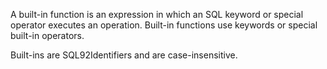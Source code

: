 A built-in function is an expression in which an SQL keyword or special operator executes an operation. Built-in functions use keywords or special built-in operators.

Built-ins are SQL92Identifiers and are case-insensitive.

